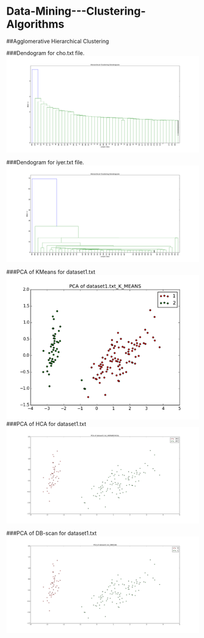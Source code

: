 # Data-Mining---Clustering-Algorithms

##Agglomerative Hierarchical Clustering

###Dendogram for cho.txt file.
![Picture](/cho_dendogram.png)

###Dendogram for iyer.txt file.
![Picture](/iyer_dendogram.png)

###PCA of KMeans for dataset1.txt 
![Picture](/pca_kmeans_dataset1.png
)
###PCA of HCA for dataset1.txt 
![Picture](/pca_hca_dataset1.png)

###PCA of DB-scan for dataset1.txt 
![Picture](/pca_dbscan_dataset1.png)
